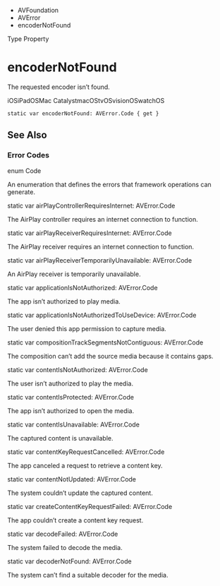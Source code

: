 

- AVFoundation
- AVError
-  encoderNotFound 

Type Property

# encoderNotFound

The requested encoder isn’t found.

iOSiPadOSMac CatalystmacOStvOSvisionOSwatchOS

``` source
static var encoderNotFound: AVError.Code { get }
```

## See Also

### Error Codes

enum Code

An enumeration that defines the errors that framework operations can generate.

static var airPlayControllerRequiresInternet: AVError.Code

The AirPlay controller requires an internet connection to function.

static var airPlayReceiverRequiresInternet: AVError.Code

The AirPlay receiver requires an internet connection to function.

static var airPlayReceiverTemporarilyUnavailable: AVError.Code

An AirPlay receiver is temporarily unavailable.

static var applicationIsNotAuthorized: AVError.Code

The app isn’t authorized to play media.

static var applicationIsNotAuthorizedToUseDevice: AVError.Code

The user denied this app permission to capture media.

static var compositionTrackSegmentsNotContiguous: AVError.Code

The composition can’t add the source media because it contains gaps.

static var contentIsNotAuthorized: AVError.Code

The user isn’t authorized to play the media.

static var contentIsProtected: AVError.Code

The app isn’t authorized to open the media.

static var contentIsUnavailable: AVError.Code

The captured content is unavailable.

static var contentKeyRequestCancelled: AVError.Code

The app canceled a request to retrieve a content key.

static var contentNotUpdated: AVError.Code

The system couldn’t update the captured content.

static var createContentKeyRequestFailed: AVError.Code

The app couldn’t create a content key request.

static var decodeFailed: AVError.Code

The system failed to decode the media.

static var decoderNotFound: AVError.Code

The system can’t find a suitable decoder for the media.

